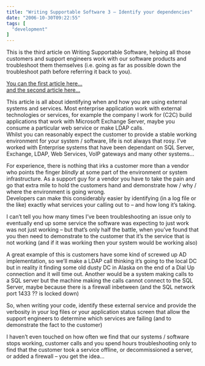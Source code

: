 ```yaml
---
title: "Writing Supportable Software 3 – Identify your dependencies"
date: "2006-10-30T09:22:55"
tags: [
  "development"
]
---
```

This is the third article on Writing Supportable Software, helping all those customers and support engineers work with our software products and troubleshoot them themselves (i.e. going as far as possible down the troubleshoot path before referring it back to you).

[You can the first article here…](https://kapie.com/Writing+Supportable+Software+1+Tracing+For+Maximum+Effect.aspx)  
[and the second article here…](https://kapie.com/2006/10/28/Writing+Supportable+Software+2+How+Easy+Is+It+To+Roll+Back.aspx)

This article is all about identifying when and how you are using external systems and services. Most enterprise application work with external technologies or services, for example the company I work for (C2C) build applications that work with Microsoft Exchange Server, maybe you consume a particular web service or make LDAP calls.  
Whilst you can reasonably expect the customer to provide a stable working environment for your system / software, life is not always that rosy. I’ve worked with Enterprise systems that have been dependant on SQL Server, Exchange, LDAP, Web Services, VoIP gateways and many other systems…

For experience, there is nothing that irks a customer more than a vendor who points the finger *blindly* at some part of the environment or system infrastructure. As a support guy for a vendor you have to take the pain and go that extra mile to hold the customers hand and demonstrate how / why / where the environment is going wrong.  
Developers can make this considerably easier by identifying (in a log file or the like) exactly what services your calling out to – and how long it’s taking.

I can’t tell you how many times I’ve been troubleshooting an issue only to eventually end up some service the software was expecting to just work was not just working – but that’s only half the battle, when you’ve found that you then need to demonstrate to the customer that it’s the service that is not working (and if it was working then your system would be working also)

A great example of this is customers have some kind of screwed up AD implementation, so we’ll make a LDAP call thinking it’s going to the local DC but in reality it finding some old dusty DC in Alaska on the end of a Dial Up connection and it will time out. Another would be a system making calls to a SQL server but the machine making the calls cannot connect to the SQL Server, maybe because there is a firewall inbetween (and the SQL network port 1433 ?? is locked down)

So, when writing your code, identify these external service and provide the verbosity in your log files or your application status screen that allow the support engineers to determine which services are failing (and to demonstrate the fact to the customer)

I haven’t even touched on how often we find that our systems / software stops working, customer calls and you spend hours troubleshooting only to find that the customer took a service offline, or decommissioned a server, or added a firewall – you get the idea…